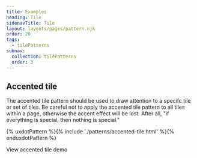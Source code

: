 ```yaml
---
title: Examples
heading: Tile
sidenavTitle: Tile
layout: layouts/pages/pattern.njk
order: 20
tags:
  - tilePatterns
subnav:
  collection: tilePatterns
  order: 3
---
```

<script type="module" data-helmet>
  import '@rhds/elements/lib/elements/rh-context-picker/rh-context-picker.js';
  import '@rhds/elements/rh-card/rh-card.js';
  import '@rhds/elements/rh-cta/rh-cta.js';
  import '@rhds/elements/rh-surface/rh-surface.js';
  import '@rhds/elements/rh-avatar/rh-avatar.js';
  import '@rhds/elements/rh-tile/rh-tile.js';
  import '@rhds/elements/rh-accordion/rh-accordion.js';
  import '@rhds/elements/rh-blockquote/rh-blockquote.js';
</script>

<link rel="stylesheet" data-helmet href="/assets/packages/@rhds/elements/elements/rh-table/rh-table-lightdom.css">
<link rel="stylesheet" data-helmet href="/styles/samp.css">

## Accented tile

The accented tile pattern should be used to draw attention to a specifc tile or 
set of tiles. Be careful not to apply the accented tile pattern to all tiles 
within a page, otherwise the accent effect will be lost. After all, "if 
everything is special, then nothing is special."

{% uxdotPattern %}{% include './patterns/accented-tile.html' %}{% enduxdotPattern %}

<rh-cta href="/elements/tile/demos/#demo-accented-tiles">View accented tile demo</rh-cta>
